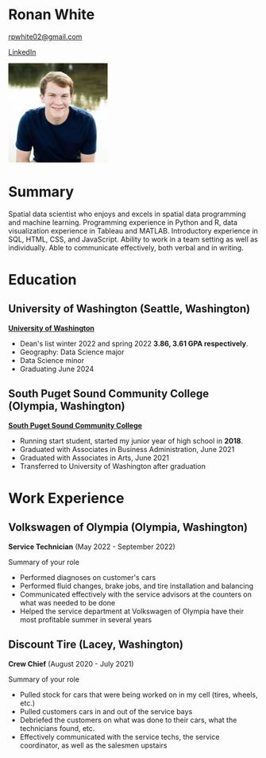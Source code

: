 # Ronan White

rpwhite02@gmail.com

[LinkedIn]

![](portraint.png)

# Summary

Spatial data scientist who enjoys and excels in spatial data programming and machine learning. Programming experience in Python and R, data visualization experience in Tableau and MATLAB. Introductory experience in SQL, HTML, CSS, and JavaScript. Ability to work in a team setting as well as individually. Able to communicate effectively, both verbal and in writing.


# Education

## University of Washington (Seattle, Washington)

**[University of Washington][]**

- Dean's list winter 2022 and spring 2022 **3.86, 3.61 GPA respectively**.
- Geography: Data Science major
- Data Science minor
- Graduating June 2024

## South Puget Sound Community College (Olympia, Washington)

**[South Puget Sound Community College][]**

- Running start student, started my junior year of high school in **2018**.
- Graduated with Associates in Business Administration, June 2021
- Graduated with Associates in Arts, June 2021
- Transferred to University of Washington after graduation


# Work Experience 

## Volkswagen of Olympia (Olympia, Washington)

**Service Technician** (May 2022 - September 2022)

Summary of your role

- Performed diagnoses on customer's cars
- Performed fluid changes, brake jobs, and tire installation and balancing
- Communicated effectively with the service advisors at the counters on what was needed to be done
- Helped the service department at Volkswagen of Olympia have their most profitable summer in several years

## Discount Tire (Lacey, Washington)

**Crew Chief** (August 2020 - July 2021)

Summary of your role

- Pulled stock for cars that were being worked on in my cell (tires, wheels, etc.)
- Pulled customers cars in and out of the service bays
- Debriefed the customers on what was done to their cars, what the technicians found, etc.
- Effectively communicated with the service techs, the service coordinator, as well as the salesmen upstairs

[University of Washington]: https://www.washington.edu/
[South Puget Sound Community College]: https://spscc.edu/
[LinkedIn]: linkedin.com/in/ronanwhite